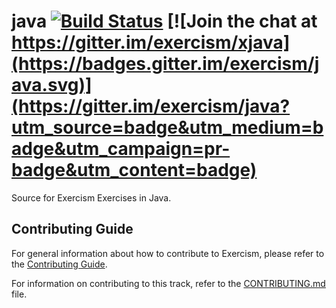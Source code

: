 # java [![Build Status](https://travis-ci.org/exercism/java.svg?branch=master)](https://travis-ci.org/exercism/java) [![Join the chat at https://gitter.im/exercism/xjava](https://badges.gitter.im/exercism/java.svg)](https://gitter.im/exercism/java?utm_source=badge&utm_medium=badge&utm_campaign=pr-badge&utm_content=badge)

Source for Exercism Exercises in Java.

## Contributing Guide

For general information about how to contribute to Exercism, please refer to the [Contributing Guide](https://github.com/exercism/docs/blob/master/contributing-to-language-tracks).

For information on contributing to this track, refer to the [CONTRIBUTING.md](https://github.com/exercism/java/blob/master/CONTRIBUTING.md) file.
